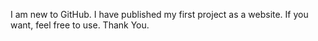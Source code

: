 I am new to GitHub. I have published my first project as a website. If you want, feel free to use. Thank You.
